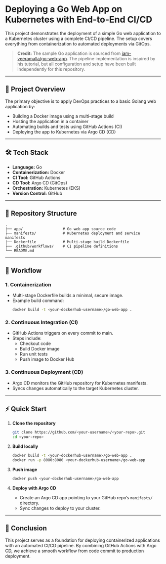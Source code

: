 # Deploying a Go Web App on Kubernetes with End-to-End CI/CD

This project demonstrates the deployment of a simple Go web application to a Kubernetes cluster using a complete CI/CD pipeline. The setup covers everything from containerization to automated deployments via GitOps.

> **Credit:** The sample Go application is sourced from [iam-veeramalla/go-web-app](https://github.com/iam-veeramalla/go-web-app). The pipeline implementation is inspired by his tutorial, but all configuration and setup have been built independently for this repository.

---

## 📌 Project Overview

The primary objective is to apply DevOps practices to a basic Golang web application by:

- Building a Docker image using a multi-stage build
- Hosting the application in a container
- Automating builds and tests using GitHub Actions (CI)
- Deploying the app to Kubernetes via Argo CD (CD)

---

## 🛠 Tech Stack

- **Language:** Go  
- **Containerization:** Docker  
- **CI Tool:** GitHub Actions  
- **CD Tool:** Argo CD (GitOps)  
- **Orchestration:** Kubernetes (EKS)  
- **Version Control:** GitHub

---

## 📂 Repository Structure

```
.
├── app/                  # Go web app source code
├── manifests/            # Kubernetes deployment and service manifests
├── Dockerfile            # Multi-stage build Dockerfile
├── .github/workflows/    # CI pipeline definitions
└── README.md
```

---

## 🚀 Workflow

### 1. **Containerization**
- Multi-stage Dockerfile builds a minimal, secure image.
- Example build command:
  ```bash
  docker build -t <your-dockerhub-username>/go-web-app .
  ```

### 2. **Continuous Integration (CI)**
- GitHub Actions triggers on every commit to main.
- Steps include:
  - Checkout code
  - Build Docker image
  - Run unit tests
  - Push image to Docker Hub

### 3. **Continuous Deployment (CD)**
- Argo CD monitors the GitHub repository for Kubernetes manifests.
- Syncs changes automatically to the target Kubernetes cluster.

---

## ⚡ Quick Start

1. **Clone the repository**
   ```bash
   git clone https://github.com/<your-username>/<your-repo>.git
   cd <your-repo>
   ```

2. **Build locally**
   ```bash
   docker build -t <your-dockerhub-username>/go-web-app .
   docker run -p 8080:8080 <your-dockerhub-username>/go-web-app
   ```

3. **Push image**
   ```bash
   docker push <your-dockerhub-username>/go-web-app
   ```

4. **Deploy with Argo CD**
   - Create an Argo CD app pointing to your GitHub repo’s `manifests/` directory.
   - Sync changes to deploy to your cluster.

---

## 🏁 Conclusion

This project serves as a foundation for deploying containerized applications with an automated CI/CD pipeline. By combining GitHub Actions with Argo CD, we achieve a smooth workflow from code commit to production deployment.
